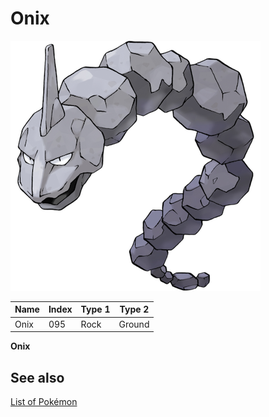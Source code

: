 # Onix


![Onix](images/095.png)

| **Name** | **Index** | **Type 1** | **Type 2** |
|----|----|----|----|
| Onix | 095 | Rock | Ground  |

**Onix** 

## See also

[List of Pokémon](../pokemon.md)
